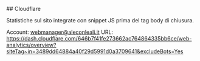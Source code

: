 ## Cloudflare

Statistiche sul sito integrate con snippet JS prima del tag body di chiusura.

Account: webmanager@aleconleali.it
URL: https://dash.cloudflare.com/646b7f41fe273662ac764864335bb6ce/web-analytics/overview?siteTag~in=3489dd64884a40f29d5991d0a3709641&excludeBots=Yes

